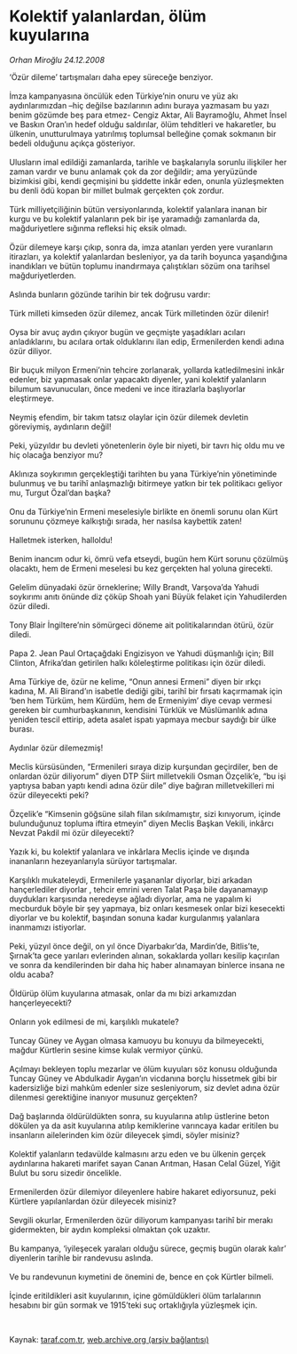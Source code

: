 # Kolektif yalanlardan, ölüm kuyularına

*Orhan Miroğlu 24.12.2008*

<div class="taraf_structure_2col_1zq">
<div class="margen_n">



 <p>‘Özür dileme’ tartışmaları daha epey süreceğe benziyor. <br/><br/>İmza kampanyasına öncülük eden Türkiye’nin onuru ve yüz akı aydınlarımızdan –hiç değilse bazılarının adını buraya yazmasam bu yazı benim gözümde beş para etmez- Cengiz Aktar, Ali Bayramoğlu, Ahmet İnsel ve Baskın Oran’ın hedef olduğu saldırılar, ölüm tehditleri ve hakaretler, bu ülkenin, unutturulmaya yatırılmış toplumsal belleğine çomak sokmanın bir bedeli olduğunu açıkça gösteriyor. <br/><br/>Ulusların imal edildiği zamanlarda, tarihle ve başkalarıyla sorunlu ilişkiler her zaman vardır ve bunu anlamak çok da zor değildir; ama yeryüzünde bizimkisi gibi, kendi geçmişini bu şiddette inkâr eden, onunla yüzleşmekten bu denli ödü kopan bir millet bulmak gerçekten çok zordur. <br/><br/>Türk milliyetçiliğinin bütün versiyonlarında, kolektif yalanlara inanan bir kurgu ve bu kolektif yalanların pek bir işe yaramadığı zamanlarda da, mağduriyetlere sığınma refleksi hiç eksik olmadı. <br/><br/>Özür dilemeye karşı çıkıp, sonra da, imza atanları yerden yere vuranların itirazları, ya kolektif yalanlardan besleniyor, ya da tarih boyunca yaşandığına inandıkları ve bütün toplumu inandırmaya çalıştıkları sözüm ona tarihsel mağduriyetlerden. <br/><br/>Aslında bunların gözünde tarihin bir tek doğrusu vardır: <br/><br/>Türk milleti kimseden özür dilemez, ancak Türk milletinden özür dilenir! <br/><br/>Oysa bir avuç aydın çıkıyor bugün ve geçmişte yaşadıkları acıları anladıklarını, bu acılara ortak olduklarını ilan edip, Ermenilerden kendi adına özür diliyor. <br/><br/>Bir buçuk milyon Ermeni’nin tehcire zorlanarak, yollarda katledilmesini inkâr edenler, biz yapmasak onlar yapacaktı diyenler, yani kolektif yalanların bilumum savunucuları, önce medeni ve ince itirazlarla başlıyorlar eleştirmeye. <br/><br/>Neymiş efendim, bir takım tatsız olaylar için özür dilemek devletin göreviymiş, aydınların değil! <br/><br/>Peki, yüzyıldır bu devleti yönetenlerin öyle bir niyeti, bir tavrı hiç oldu mu ve hiç olacağa benziyor mu? <br/><br/>Aklınıza soykırımın gerçekleştiği tarihten bu yana Türkiye’nin yönetiminde bulunmuş ve bu tarihî anlaşmazlığı bitirmeye yatkın bir tek politikacı geliyor mu, Turgut Özal’dan başka? <br/><br/>Onu da Türkiye’nin Ermeni meselesiyle birlikte en önemli sorunu olan Kürt sorununu çözmeye kalkıştığı sırada, her nasılsa kaybettik zaten! <br/><br/>Halletmek isterken, halloldu! <br/><br/>Benim inancım odur ki, ömrü vefa etseydi, bugün hem Kürt sorunu çözülmüş olacaktı, hem de Ermeni meselesi bu kez gerçekten hal yoluna girecekti. <br/><br/>Gelelim dünyadaki özür örneklerine; Willy Brandt, Varşova’da Yahudi soykırımı anıtı önünde diz çöküp Shoah yani Büyük felaket için Yahudilerden özür diledi. <br/><br/>Tony Blair İngiltere’nin sömürgeci döneme ait politikalarından ötürü, özür diledi. <br/><br/>Papa 2. Jean Paul Ortaçağdaki Engizisyon ve Yahudi düşmanlığı için; Bill Clinton, Afrika’dan getirilen halkı köleleştirme politikası için özür diledi. <br/><br/>Ama Türkiye de, özür ne kelime, “Onun annesi Ermeni” diyen bir ırkçı kadına, M. Ali Birand’ın isabetle dediği gibi, tarihî bir fırsatı kaçırmamak için ‘ben hem Türküm, hem Kürdüm, hem de Ermeniyim’ diye cevap vermesi gereken bir cumhurbaşkanının, kendisini Türklük ve Müslümanlık adına yeniden tescil ettirip, adeta asalet ispatı yapmaya mecbur saydığı bir ülke burası. <br/><br/>Aydınlar özür dilemezmiş! <br/><br/>Meclis kürsüsünden, “Ermenileri sıraya dizip kurşundan geçirdiler, ben de onlardan özür diliyorum” diyen DTP Siirt milletvekili Osman Özçelik’e, “bu işi yaptıysa baban yaptı kendi adına özür dile” diye bağıran milletvekilleri mi özür dileyecekti peki? <br/><br/>Özçelik’e “Kimsenin göğsüne silah filan sıkılmamıştır, sizi kınıyorum, içinde bulunduğunuz topluma iftira etmeyin” diyen Meclis Başkan Vekili, inkârcı Nevzat Pakdil mi özür dileyecekti? <br/><br/>Yazık ki, bu kolektif yalanlara ve inkârlara Meclis içinde ve dışında inananların hezeyanlarıyla sürüyor tartışmalar. <br/><br/>Karşılıklı mukateleydi, Ermenilerle yaşananlar diyorlar, bizi arkadan hançerlediler diyorlar , tehcir emrini veren Talat Paşa bile dayanamayıp duydukları karşısında neredeyse ağladı diyorlar, ama ne yapalım ki mecburduk böyle bir şey yapmaya, biz onları kesmesek onlar bizi kesecekti diyorlar ve bu kolektif, başından sonuna kadar kurgulanmış yalanlara inanmamızı istiyorlar. <br/><br/>Peki, yüzyıl önce değil, on yıl önce Diyarbakır’da, Mardin’de, Bitlis’te, Şırnak’ta gece yarıları evlerinden alınan, sokaklarda yolları kesilip kaçırılan ve sonra da kendilerinden bir daha hiç haber alınamayan binlerce insana ne oldu acaba? <br/><br/>Öldürüp ölüm kuyularına atmasak, onlar da mı bizi arkamızdan hançerleyecekti? <br/><br/>Onların yok edilmesi de mi, karşılıklı mukatele? <br/><br/>Tuncay Güney ve Aygan olmasa kamuoyu bu konuyu da bilmeyecekti, mağdur Kürtlerin sesine kimse kulak vermiyor çünkü. <br/><br/>Açılmayı bekleyen toplu mezarlar ve ölüm kuyuları söz konusu olduğunda Tuncay Güney ve Abdulkadir Aygan’ın vicdanına borçlu hissetmek gibi bir kadersizliğe bizi mahkûm edenler size sesleniyorum, siz devlet adına özür dilenmesi gerektiğine inanıyor musunuz gerçekten? <br/><br/>Dağ başlarında öldürüldükten sonra, su kuyularına atılıp üstlerine beton dökülen ya da asit kuyularına atılıp kemiklerine varıncaya kadar eritilen bu insanların ailelerinden kim özür dileyecek şimdi, söyler misiniz? <br/><br/>Kolektif yalanların tedavülde kalmasını arzu eden ve bu ülkenin gerçek aydınlarına hakareti marifet sayan Canan Arıtman, Hasan Celal Güzel, Yiğit Bulut bu soru sizedir öncelikle. <br/><br/>Ermenilerden özür dilemiyor dileyenlere habire hakaret ediyorsunuz, peki Kürtlere yapılanlardan özür dileyecek misiniz? <br/><br/>Sevgili okurlar, Ermenilerden özür diliyorum kampanyası tarihî bir merakı gidermekten, bir aydın kompleksi olmaktan çok uzaktır. <br/><br/>Bu kampanya, ‘iyileşecek yaraları olduğu sürece, geçmiş bugün olarak kalır’ diyenlerin tarihle bir randevusu aslında. <br/><br/>Ve bu randevunun kıymetini de önemini de, bence en çok Kürtler bilmeli. <br/><br/>İçinde eritildikleri asit kuyularının, içine gömüldükleri ölüm tarlalarının hesabını bir gün sormak ve 1915’teki suç ortaklığıyla yüzleşmek için.</p>

<br/>


<div id="taraf_not">
</div>

</div>


</div>

Kaynak: [taraf.com.tr](http://www.taraf.com.tr:80/makale/3249.htm), [web.archive.org (arşiv bağlantısı)](http://web.archive.org/web/20090322023558/http://www.taraf.com.tr:80/makale/3249.htm)
